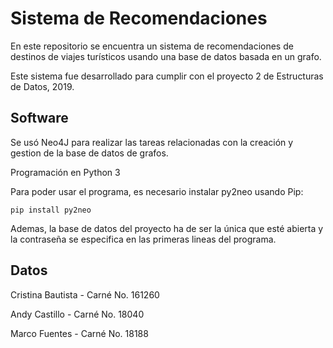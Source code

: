 # Sistema de Recomendaciones

En este repositorio se encuentra un sistema de recomendaciones de destinos de viajes turísticos usando una base de datos basada en un grafo.

Este sistema fue desarrollado para cumplir con el proyecto 2 de Estructuras de Datos, 2019.

## Software

Se usó Neo4J para realizar las tareas relacionadas con la creación y gestion de la base de datos de grafos.

Programación en Python 3

Para poder usar el programa, es necesario instalar py2neo usando Pip:

  ```pip install py2neo```
  
  Ademas, la base de datos del proyecto ha de ser la única que esté abierta y la contraseña se especifica en las primeras lineas del programa.

## Datos
Cristina Bautista - Carné No. 161260

Andy Castillo - Carné No. 18040

Marco Fuentes - Carné No. 18188
